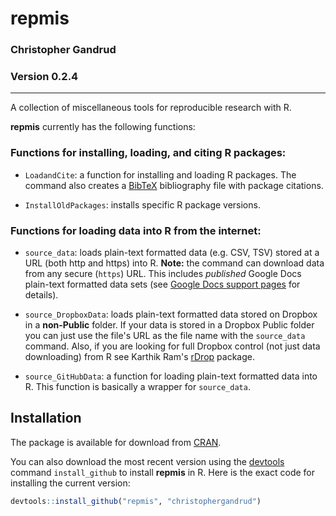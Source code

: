 repmis
===

### Christopher Gandrud
### Version 0.2.4

---

A collection of miscellaneous tools for reproducible research with R.

**repmis** currently has the following functions:

### Functions for installing, loading, and citing R packages:

- `LoadandCite`: a function for installing and loading R packages. The command also creates a [BibTeX](http://en.wikipedia.org/wiki/BibTeX) bibliography file with package citations.

- `InstallOldPackages`: installs specific R package versions.

### Functions for loading data into R from the internet:

- `source_data`: loads plain-text formatted data (e.g. CSV, TSV) stored at a URL (both http and https) into R. **Note:** the command can download data from any secure (`https`) URL. This includes *published* Google Docs plain-text formatted data sets (see [Google Docs support pages](http://support.google.com/drive/bin/answer.py?hl=en&answer=37579) for details).

- `source_DropboxData`: loads plain-text formatted data stored on Dropbox in a **non-Public** folder. If your data is stored in a Dropbox Public folder you can just use the file's URL as the file name with the `source_data` command. Also, if you are looking for full Dropbox control (not just data downloading) from R see Karthik Ram's [rDrop](https://github.com/karthikram/rDrop) package.

- `source_GitHubData`: a function for loading plain-text formatted data into R. This function is basically a wrapper for `source_data`.

## Installation

The package is available for download from [CRAN](http://cran.r-project.org/web/packages/repmis/). 

You can also download the most recent version using the [devtools](https://github.com/hadley/devtools) command `install_github` to install **repmis** in R. Here is the exact code for installing the current version:

```r
devtools::install_github("repmis", "christophergandrud")
```
